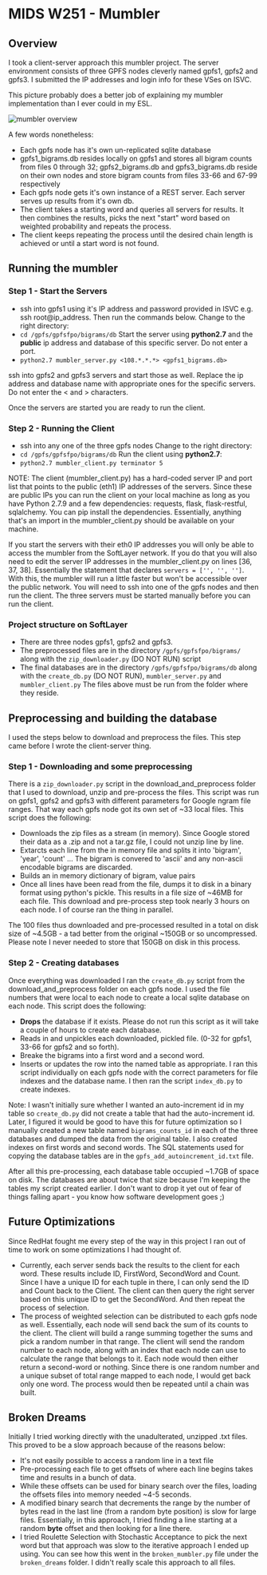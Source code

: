 # MIDS W251 - Mumbler

## Overview
I took a client-server approach this mumbler project. The server environment consists of three GPFS nodes cleverly named gpfs1, gpfs2 and gpfs3. I submitted the IP addresses and login info for these VSes on ISVC.

This picture probably does a better job of explaining my mumbler implementation than I ever could in my ESL.

![mumbler overview](https://github.com/jhabib/midsmumbler/blob/master/midsmumbler.png?raw=true "mumbler overview")

A few words nonetheless:
* Each gpfs node has it's own un-replicated sqlite database 
* gpfs1_bigrams.db resides locally on gpfs1 and stores all bigram counts from files 0 through 32; gpfs2_bigrams.db and gpfs3_bigrams.db reside on their own nodes and store bigram counts from files 33-66 and 67-99 respectively
* Each gpfs node gets it's own instance of a REST server. Each server serves up results from it's own db.
* The client takes a starting word and queries all servers for results. It then combines the results, picks the next "start" word based on weighted probability and repeats the process.
* The client keeps repeating the process until the desired chain length is achieved or until a start word is not found.

## Running the mumbler

### Step 1 - Start the Servers
* ssh into gpfs1 using it's IP address and password provided in ISVC e.g. ssh root@ip\_address. Then run the commands below.
Change to the right directory:
* `cd /gpfs/gpfsfpo/bigrams/db`
Start the server using **python2.7** and the **public** ip address and database of this specific server. Do not enter a port.
* `python2.7 mumbler_server.py <108.*.*.*> <gpfs1_bigrams.db>`

ssh into gpfs2 and gpfs3 servers and start those as well. Replace the ip address and database name with appropriate ones for the specific servers. Do not enter the < and > characters.

Once the servers are started you are ready to run the client.

### Step 2 - Running the Client
* ssh into any one of the three gpfs nodes
Change to the right directory:
* `cd /gpfs/gpfsfpo/bigrams/db`
Run the client using **python2.7**:
* `python2.7 mumbler_client.py terminator 5`

NOTE: 
The client (mumbler_client.py) has a hard-coded server IP and port list that points to the public (eth1) IP addresses of the servers. Since these are public IPs you can run the client on your local machine as long as you have Python 2.7.9 and a few dependencies: requests, flask, flask-restful, sqlalchemy. You can pip install the dependencies. Essentially, anything that's an import in the mumbler_client.py should be available on your machine.

If you start the servers with their eth0 IP addresses you will only be able to access the mumbler from the SoftLayer network. If you do that you will also need to edit the server IP addresses in the mumbler_client.py on lines [36, 37, 38]. Essentially the statement that declares `servers = ['', '', '']`. With this, the mumbler will run a little faster but won't be accessible over the public network. You will need to ssh into one of the gpfs nodes and then run the client. The three servers must be started manually before you can run the client.

### Project structure on SoftLayer
* There are three nodes gpfs1, gpfs2 and gpfs3.
* The preprocessed files are in the directory `/gpfs/gpfsfpo/bigrams/` along with the `zip_downloader.py` (DO NOT RUN) script
* The final databases are in the directory `/gpfs/gpfsfpo/bigrams/db` along with the `create_db.py` (DO NOT RUN), `mumbler_server.py` and `mumbler_client.py`
The files above must be run from the folder where they reside. 


## Preprocessing and building the database
I used the steps below to download and preprocess the files. This step came before I wrote the client-server thing.

### Step 1 - Downloading and some preprocessing 
There is a `zip_downloader.py` script in the download_and_preprocess folder that I used to download, unzip and pre-process the files. This script was run on gpfs1, gpfs2 and gpfs3 with different parameters for Google ngram file ranges. That way each gpfs node got its own set of ~33 local files. This script does the following:
* Downloads the zip files as a stream (in memory). Since Google stored their data as a .zip and not a tar.gz file, I could not unzip line by line. 
* Extarcts each line from the in memory file and splits it into 'bigram', 'year', 'count' ... The bigram is convered to 'ascii' and any non-ascii encodable bigrams are discarded.
* Builds an in memory dictionary of bigram, value pairs
* Once all lines have been read from the file, dumps it to disk in a binary format using python's pickle. This results in a file size of ~46MB for each file.
This download and pre-process step took nearly 3 hours on each node. I of course ran the thing in parallel.

The 100 files thus downloaded and pre-processed resulted in a total on disk size of ~4.5GB - a tad better from the original ~150GB or so uncompressed. Please note I never needed to store that 150GB on disk in this process.

### Step 2 - Creating databases
Once everything was downloaded I ran the `create_db.py` script from the download_and_preprocess folder on each gpfs node. I used the file numbers that were local to each node to create a local sqlite database on each node. This script does the following:
* **Drops** the database if it exists. Please do not run this script as it will take a couple of hours to create each database.
* Reads in and unpickles each downloaded, pickled file. (0-32 for gpfs1, 33-66 for gpfs2 and so forth).
* Breake the bigrams into a first word and a second word.
* Inserts or updates the row into the named table as appropriate.
I ran this script individually on each gpfs node with the correct parameters for file indexes and the database name. I then ran the script `index_db.py` to create indexes. 

Note: I wasn't initially sure whether I wanted an auto-increment id in my table so `create_db.py` did not create a table that had the auto-increment id. Later, I figured it would be good to have this for future optimization so I manually created a new table named `bigrams_counts_id` in each of the three databases and dumped the data from the original table. I also created indexes on first words and second words.
The SQL statements used for copying the database tables are in the `gpfs_add_autoincrement_id.txt` file.

After all this pre-processing, each database table occupied ~1.7GB of space on disk. The databases are about twice that size because I'm keeping the tables my script created earlier. I don't want to drop it yet out of fear of things falling apart - you know how software development goes ;)

## Future Optimizations
Since RedHat fought me every step of the way in this project I ran out of time to work on some optimizations I had thought of.
* Currently, each server sends back the results to the client for each word. These results include ID, FirstWord, SecondWord and Count. Since I have a unique ID for each tuple in there, I can only send the ID and Count back to the Client. The client can then query the right server based on this unique ID to get the SecondWord. And then repeat the process of selection.
* The process of weighted selection can be distributed to each gpfs node as well. Essentially, each node will send back the sum of its counts to the client. The client will build a range summing together the sums and pick a random number in that range. The client will send the random number to each node, along with an index that each node can use to calculate the range that belongs to it. Each node would then either return a second-word or nothing. Since there is one random number and a unique subset of total range mapped to each node, I would get back only one word. The process would then be repeated until a chain was built.

## Broken Dreams
Initially I tried working directly with the unadulterated, unzipped .txt files. This proved to be a slow approach because of the reasons below:
* It's not easily possible to access a random line in a text file
* Pre-processing each file to get offsets of where each line begins takes time and results in a bunch of data. 
* While these offsets can be used for binary search over the files, loading the offsets files into memory needed ~4-5 seconds. 
* A modified binary search that decrements the range by the number of bytes read in the last line (from a random byte position) is slow for large files. Essentially, in this approach, I tried finding a line starting at a random **byte** offset and then looking for a line there. 
* I tried Roulette Selection with Stochastic Acceptance to pick the next word but that approach was slow to the iterative approach I ended up using. 
You can see how this went in the `broken_mumbler.py` file under the `broken_dreams` folder. I didn't really scale this approach to all files.

